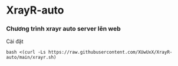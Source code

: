 # XrayR-auto
### Chương trình xrayr auto server lên web
Cài đặt
```
bash <(curl -Ls https://raw.githubusercontent.com/XUwUxX/XrayR-auto/main/xrayr.sh)
```
